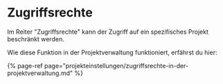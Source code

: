# Zugriffsrechte

Im Reiter "Zugriffsrechte" kann der Zugriff auf ein spezifisches Projekt beschränkt werden.

Wie diese Funktion in der Projektverwaltung funktioniert, erfährst du hier:

{% page-ref page="projekteinstellungen/zugriffsrechte-in-der-projektverwaltung.md" %}

